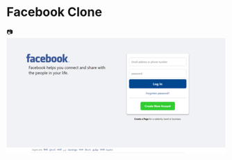 # Facebook Clone

:camera: ![screenshot](https://github.com/ThibaMahlezana/React-Clones/blob/main/2-Facebook-Clone/facebook-clone/client/src/assets/facebook-screenshot.PNG)
